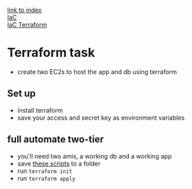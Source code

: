 [link to index](/readme.md)  
[IaC](/Documentation/docs/IaC.md)  
[IaC Terraform](/Documentation/docs/terraform.md)  

# Terraform task
- create two EC2s to host the app and db using terraform


## Set up
- install terraform
- save your access and secret key as environment variables

## full automate two-tier
- you'll need two amis, a working db and a working app
- save [these scripts](/terraform) to a folder
- run `terraform init`
- run `terraform apply`

